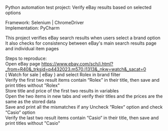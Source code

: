 Python automation test project: Verify eBay results based on selected options

Framework: Selenium | ChromeDriver   
Implementation: PyCharm  

This project verifies eBay search results when users select a brand option    
It also checks for consistency between eBay's main search results page and individual item pages  

Steps to reproduce:  
Open eBay page https://www.ebay.com/sch/i.html?_from=R40&_trksid=p4432023.m570.l1313&_nkw=watch&_sacat=0   
( Watch for sale | eBay ) and select Rolex in brand filter  
Verify the first two result items contain “Rolex” in their title, then save and print titles without "Rolex"  
Store title and price of the first two results in variables  
Open the two items in new tabs and verify their titles and the prices are the same as the stored data  
Save and print all the mismatches if any
Uncheck “Rolex“ option and check “Casio“ option  
Verify the last two result items contain “Casio“ in their title, then save and print titles without "Casio"  
